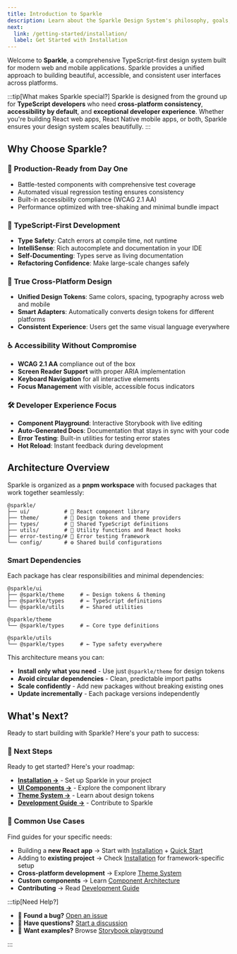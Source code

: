 ```yaml
---
title: Introduction to Sparkle
description: Learn about the Sparkle Design System's philosophy, goals, and core principles.
next:
  link: /getting-started/installation/
  label: Get Started with Installation
---
```


Welcome to **Sparkle**, a comprehensive TypeScript-first design system built for modern web and mobile applications. Sparkle provides a unified approach to building beautiful, accessible, and consistent user interfaces across platforms.

<!-- prettier-ignore-start -->
:::tip[What makes Sparkle special?]
Sparkle is designed from the ground up for **TypeScript developers** who need **cross-platform consistency**, **accessibility by default**, and **exceptional developer experience**. Whether you're building React web apps, React Native mobile apps, or both, Sparkle ensures your design system scales beautifully.
:::
<!-- prettier-ignore-end -->

## Why Choose Sparkle?

### 🚀 **Production-Ready from Day One**

- Battle-tested components with comprehensive test coverage
- Automated visual regression testing ensures consistency
- Built-in accessibility compliance (WCAG 2.1 AA)
- Performance optimized with tree-shaking and minimal bundle impact

### 🌟 **TypeScript-First Development**

- **Type Safety**: Catch errors at compile time, not runtime
- **IntelliSense**: Rich autocomplete and documentation in your IDE
- **Self-Documenting**: Types serve as living documentation
- **Refactoring Confidence**: Make large-scale changes safely

### 📱 **True Cross-Platform Design**

- **Unified Design Tokens**: Same colors, spacing, typography across web and mobile
- **Smart Adapters**: Automatically converts design tokens for different platforms
- **Consistent Experience**: Users get the same visual language everywhere

### ♿ **Accessibility Without Compromise**

- **WCAG 2.1 AA** compliance out of the box
- **Screen Reader Support** with proper ARIA implementation
- **Keyboard Navigation** for all interactive elements
- **Focus Management** with visible, accessible focus indicators

### 🛠️ **Developer Experience Focus**

- **Component Playground**: Interactive Storybook with live editing
- **Auto-Generated Docs**: Documentation that stays in sync with your code
- **Error Testing**: Built-in utilities for testing error states
- **Hot Reload**: Instant feedback during development

## Architecture Overview

Sparkle is organized as a **pnpm workspace** with focused packages that work together seamlessly:

```text
@sparkle/
├── ui/           # 🎨 React component library
├── theme/        # 🌈 Design tokens and theme providers
├── types/        # 📝 Shared TypeScript definitions
├── utils/        # 🔧 Utility functions and React hooks
├── error-testing/# 🧪 Error testing framework
└── config/       # ⚙️ Shared build configurations
```

### Smart Dependencies

Each package has clear responsibilities and minimal dependencies:

```text
@sparkle/ui
├── @sparkle/theme     # ← Design tokens & theming
├── @sparkle/types     # ← TypeScript definitions
└── @sparkle/utils     # ← Shared utilities

@sparkle/theme
└── @sparkle/types     # ← Core type definitions

@sparkle/utils
└── @sparkle/types     # ← Type safety everywhere
```

This architecture means you can:

- **Install only what you need** - Use just `@sparkle/theme` for design tokens
- **Avoid circular dependencies** - Clean, predictable import paths
- **Scale confidently** - Add new packages without breaking existing ones
- **Update incrementally** - Each package versions independently

## What's Next?

Ready to start building with Sparkle? Here's your path to success:

### 🚀 Next Steps

Ready to get started? Here's your roadmap:

- **[Installation →](../installation)** - Set up Sparkle in your project
- **[UI Components →](../../components/overview)** - Explore the component library
- **[Theme System →](../../theme/design-tokens)** - Learn about design tokens
- **[Development Guide →](../../development/contributing)** - Contribute to Sparkle

### 🎯 **Common Use Cases**

Find guides for your specific needs:

- Building a **new React app** → Start with [Installation](../installation) + [Quick Start](../quick-start)
- Adding to **existing project** → Check [Installation](../installation) for framework-specific setup
- **Cross-platform development** → Explore [Theme System](../../theme/cross-platform)
- **Custom components** → Learn [Component Architecture](../../components/architecture)
- **Contributing** → Read [Development Guide](../../development/contributing)

<!-- prettier-ignore-start -->
:::tip[Need Help?]

- 🐛 **Found a bug?** [Open an issue](https://github.com/marcusrbrown/sparkle/issues)
- 💬 **Have questions?** [Start a discussion](https://github.com/marcusrbrown/sparkle/discussions)
- 📖 **Want examples?** Browse [Storybook playground](https://sparkle-storybook.mrbro.dev)

:::
<!-- prettier-ignore-end -->
